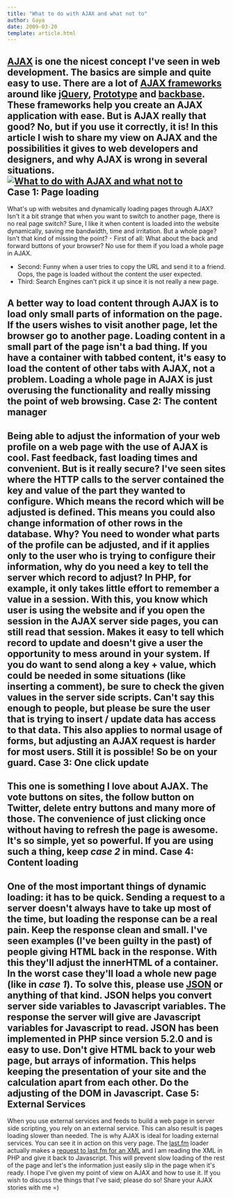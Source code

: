 ```yaml
---
title: "What to do with AJAX and what not to"
author: Gaya
date: 2009-03-20
template: article.html
---
```

[AJAX](http://en.wikipedia.org/wiki/Ajax_%28programming%29) is one the nicest concept I've seen in web development. The basics are simple and quite easy to use. There are a lot of [AJAX frameworks](http://en.wikipedia.org/wiki/List_of_Ajax_frameworks) around like [jQuery](http://jquery.com/), [Prototype](http://www.prototypejs.org/) and [backbase](http://bdn.backbase.com/). These frameworks help you create an AJAX application with ease. But is AJAX really that good? No, but if you use it correctly, it is! In this article I wish to share my view on AJAX and the possibilities it gives to web developers and designers, and why AJAX is wrong in several situations. <div class="border">[![What to do with AJAX and what not to](/articles/what-to-do-with-ajax-and-what-not-to/ajaxpost.jpg "What to do with AJAX and what not to")](http://www.gayadesign.com/articles/what-to-do-with-ajax-and-what-not-to/)</div><span id="more-143"></span>**Case 1: Page loading**
------------------------

 What's up with websites and dynamically loading pages through AJAX? Isn't it a bit strange that when you want to switch to another page, there is no real page switch? Sure, I like it when content is loaded into the website dynamically, saving me bandwidth, time and irritation. But a whole page? Isn't that kind of missing the point? - First of all: What about the back and forward buttons of your browser? No use for them if you load a whole page in AJAX.
- Second: Funny when a user tries to copy the URL and send it to a friend. Oops, the page is loaded without the content the user expected.
- Third: Search Engines can't pick it up since it is not really a new page.

 A better way to load content through AJAX is to load only small parts of information on the page. If the users wishes to visit another page, let the browser go to another page. Loading content in a small part of the page isn't a bad thing. If you have a container with tabbed content, it's easy to load the content of other tabs with AJAX, not a problem. Loading a whole page in AJAX is just overusing the functionality and really missing the point of web browsing. **Case 2: The content manager**
-------------------------------

 Being able to adjust the information of your web profile on a web page with the use of AJAX is cool. Fast feedback, fast loading times and convenient. But is it really secure? I've seen sites where the HTTP calls to the server contained the key and value of the part they wanted to configure. Which means the record which will be adjusted is defined. This means you could also change information of other rows in the database. Why? You need to wonder what parts of the profile can be adjusted, and if it applies only to the user who is trying to configure their information, why do you need a key to tell the server which record to adjust? In PHP, for example, it only takes little effort to remember a value in a session. With this, you know which user is using the website and if you open the session in the AJAX server side pages, you can still read that session. Makes it easy to tell which record to update and doesn't give a user the opportunity to mess around in your system. If you do want to send along a key + value, which could be needed in some situations (like inserting a comment), be sure to check the given values in the server side scripts. Can't say this enough to people, but please be sure the user that is trying to insert / update data has access to that data. This also applies to normal usage of forms, but adjusting an AJAX request is harder for most users. Still it is possible! So be on your guard. **Case 3: One click update**
----------------------------

 This one is something I love about AJAX. The vote buttons on sites, the follow button on Twitter, delete entry buttons and many more of those. The convenience of just clicking once without having to refresh the page is awesome. It's so simple, yet so powerful. If you are using such a thing, keep *case 2* in mind. **Case 4: Content loading**
---------------------------

 One of the most important things of dynamic loading: it has to be quick. Sending a request to a server doesn't always have to take up most of the time, but loading the response can be a real pain. Keep the response clean and small. I've seen examples (I've been guilty in the past) of people giving HTML back in the response. With this they'll adjust the innerHTML of a container. In the worst case they'll load a whole new page (like in *case 1*). To solve this, please use [JSON](http://www.php.net/json_encode) or anything of that kind. JSON helps you convert server side variables to Javascript variables. The response the server will give are Javascript variables for Javascript to read. JSON has been implemented in PHP since version 5.2.0 and is easy to use. Don't give HTML back to your web page, but arrays of information. This helps keeping the presentation of your site and the calculation apart from each other. Do the adjusting of the DOM in Javascript. Case 5: External Services
-------------------------

 When you use external services and feeds to build a web page in server side scripting, you rely on an external service. This can also result is pages loading slower than needed. The is why AJAX is ideal for loading external services. You can see it in action on this very page. The [last.fm](http://www.last.fm/user/xgayax) loader actually makes a [request to last.fm for an XML](http://www.last.fm/api/show?service=278) and I am reading the XML in PHP and give it back to Javascript. This will prevent slow loading of the rest of the page and let's the information just easily slip in the page when it's ready. I hope I've given my point of view on AJAX and how to use it. If you wish to discuss the things that I've said; please do so! Share your AJAX stories with me =)